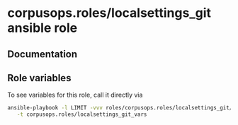 # corpusops.roles/localsettings_git ansible role
## Documentation

## Role variables
To see variables for this role, call it directly via
```bash
ansible-playbook -l LIMIT -vvv roles/corpusops.roles/localsettings_git/role.yml \
   -t corpusops.roles/localsettings_git_vars
```
